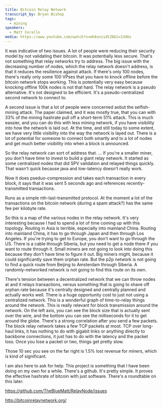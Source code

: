 ```yaml
---
title: Bitcoin Relay Network
transcript_by: Bryan Bishop
tags:
  - mining
speakers:
  - Matt Corallo
media: https://www.youtube.com/watch?v=mhAsnzidtZ8&t=1346s
---
```

It was indicative of two issues. A lot of people were reducing their security model by not validating their bitcoin. It was potentially less secure. That's not something that relay networks try to address. The big issue with the decreasing number of nodes, which the relay network doesn't address, is that it reduces the resilience against attack. If there's only 100 nodes, there's really only some 100 VPses that you have to knock offline before the bitcoin network stops working. This is potentially very easy because knocking offline 100k nodes is not that hard. The relay network is a pseudo alternative. It's not designed to be efficient. It's a pseudo-centralized second network to connect to.

A second issue is that a lot of people were concerned aobut the selfish-mining attack. The paper claimed, and it was mostly true, that you can with 33% of the mining hashrate pull off a short-term 51% attack. This is much eassier, and you can do this with less mining network, if you have visibility into how the network is laid out. At the time, and still today to some extent, we have very little visibility into the way the network is layed out. There is a lot of potential for someone to connect both smartly and to a lot of nodes and get much better visibility into when a block is announced.

So the relay network can sort of address that. ... If you're a smaller miner, you don't have time to invest to build a giant relay network. It started as some centralized nodes that did SPV validation and relayed things quickly. That wasn't quick because java and low-latency doesn't really work.

Now it does pseduo-compression and takes each transaction in every block, it says that it was sent 5 seconds ago and references recently-transmitted transactions.

Runs as a simple nth-last-transmitted protocol. At the moment a lot of the transactions on the bitcoin network (during a spam attack?) has the same fee per kilobyte rate.

So this is a map of the various nodes in the relay network. It's very interesting because I had to spend a lot of time coming up with this topology. Routing in Asia is terrible, especially into mainland China. Routing into mainland China, it has to go through Japan and then through Los Angeles. If you're trying to get to Europe, you don't want to go through the US. There is a cable through Siberia, but you need to get a node there if you want to route through it. Small miners are not going to look into doing this because they don't have time to figure it out. Big miners might, because it could significantly save them orphan rate. But the p2p network is not going to find a quick route from Beijing to Amsterdam through Siberia. A randomly-networked network is not going to find this route on its own.

There's tension between a decentralized network that we can throw nodes at and it relays transactions, versus something that is going to shave off orphan rate because it's centrally designed and centrally planned and actually works well. There is a huge opportunity cost to just not using a centralized network. This is a wonderful graph of time-to-relay things around the network. This is really relevant for block transmission around the network. On the left axis, you can see the block size that is actually sent over the wire, and the bottom you can see the milliseconds for it to get around the globe. There's a strong correlation after you send a few packets. The block relay network takes a few TCP packets at most. TCP over long-haul links, it has nothing to do with gigabit links or anything directly to backbone connections, it just has to do with the latency and the packet loss. Once you lose a packet or two, things get pretty slow.

Those 10 sec you see on the far right is 1.5% lost revenue for miners, which is kind of significant.

I am also here to ask for help. This project is something that I have been doing on my own for a while. There's a github. It's pretty simple. It proves the effective hashrate of bitcoin with just software. There's a roundtable on this later.

<https://github.com/TheBlueMatt/RelayNode/issues>

<http://bitcoinrelaynetwork.org/>
